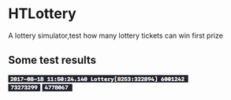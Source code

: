 # HTLottery
A lottery simulator,test how many lottery tickets can win first prize
## Some test results

![demoImg](https://github.com/runThor/HTLottery/raw/master/Other/result1.png)<br>
![demoImg](https://github.com/runThor/HTLottery/raw/master/Other/result4.png)
![demoImg](https://github.com/runThor/HTLottery/raw/master/Other/result5.png)
